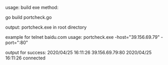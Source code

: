 usage:
build exe method:

go build portcheck.go

output:
portcheck.exe in root directory

example for telnet baidu.com usage:
portcheck.exe -host="39.156.69.79" -port=":80"

output for success:
2020/04/25 16:11:26 39.156.69.79:80
2020/04/25 16:11:26 connected
